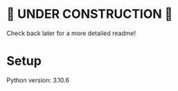 # 🚧 UNDER CONSTRUCTION 🚧
Check back later for a more detailed readme!

# Setup

Python version: 3.10.6
